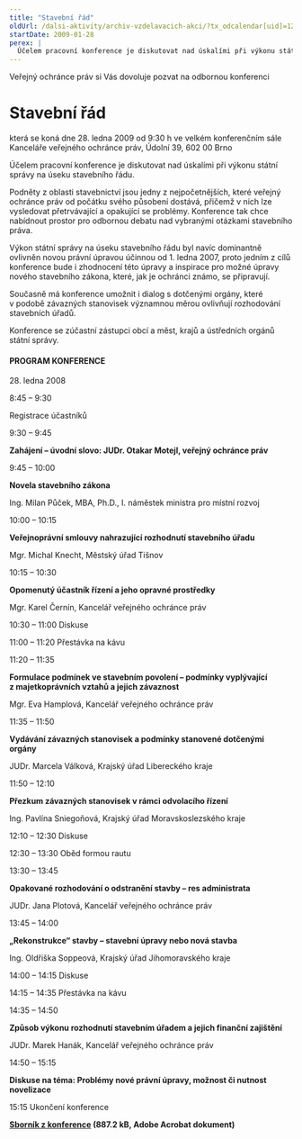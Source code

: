 ```yaml
---
title: "Stavební řád"
oldUrl: /dalsi-aktivity/archiv-vzdelavacich-akci/?tx_odcalendar[uid]=12&cHash=f4aa665f2368c65210721211a66cc914
startDate: 2009-01-28
perex: |
  Účelem pracovní konference je diskutovat nad úskalími při výkonu státní správy na úseku stavebního řádu.
---
```


<p>Veřejný ochránce práv si Vás dovoluje pozvat na odbornou konferenci</p><h1>Stavební řád </h1><p>která se koná dne 28. ledna 2009 od 9:30 h ve velkém konferenčním sále Kanceláře veřejného ochránce práv, Údolní 39, 602 00 Brno</p>
<p>Účelem pracovní konference je diskutovat nad úskalími při výkonu státní správy na úseku stavebního řádu. </p>
<p>Podněty z oblasti stavebnictví jsou jedny z nejpočetnějších, které veřejný ochránce práv od počátku svého působení dostává, přičemž v nich lze vysledovat přetrvávající a opakující se problémy. Konference tak chce nabídnout prostor pro odbornou debatu nad vybranými otázkami stavebního práva. </p>
<p>Výkon státní správy na úseku stavebního řádu byl navíc dominantně ovlivněn novou právní úpravou účinnou od 1. ledna 2007, proto jedním z cílů konference bude i zhodnocení této úpravy a inspirace pro možné úpravy nového stavebního zákona, které, jak je ochránci známo, se připravují.</p>
<p>Současně má konference umožnit i dialog s dotčenými orgány, které v podobě závazných stanovisek významnou měrou ovlivňují rozhodování stavebních úřadů.</p>
<p>Konference se zúčastní zástupci obcí a měst, krajů a ústředních orgánů státní správy. </p><h4>PROGRAM KONFERENCE</h4><p>28. ledna 2008</p>
<p>8:45 – 9:30</p>
<p>Registrace účastníků</p>
<p>9:30 – 9:45</p>
<p><strong>Zahájení – úvodní slovo: JUDr. Otakar Motejl, veřejný ochránce práv</strong></p>
<p>9:45 – 10:00</p>
<p><strong>Novela stavebního zákona</strong></p>
<p>Ing. Milan Půček, MBA, Ph.D., I. náměstek ministra pro místní rozvoj </p>
<p>10:00 – 10:15</p>
<p><strong>Veřejnoprávní smlouvy nahrazující rozhodnutí stavebního úřadu</strong></p>
<p>Mgr. Michal Knecht, Městský úřad Tišnov</p>
<p>10:15 – 10:30</p>
<p><strong>Opomenutý účastník řízení a jeho opravné prostředky</strong></p>
<p>Mgr. Karel Černín, Kancelář veřejného ochránce práv</p>
<p>10:30 – 11:00 Diskuse</p>
<p>11:00 – 11:20 Přestávka na kávu </p>
<p>11:20 – 11:35 </p>
<p><strong>Formulace podmínek ve stavebním povolení – podmínky vyplývající z majetkoprávních vztahů a jejich závaznost</strong></p>
<p>Mgr. Eva Hamplová, Kancelář veřejného ochránce práv</p>
<p>11:35 – 11:50</p>
<p><strong>Vydávání závazných stanovisek a podmínky stanovené dotčenými orgány</strong></p>
<p>JUDr. Marcela Válková, Krajský úřad Libereckého kraje</p>
<p>11:50 – 12:10</p>
<p><strong>Přezkum závazných stanovisek v rámci odvolacího řízení</strong></p>
<p>Ing. Pavlína Sniegoňová, Krajský úřad Moravskoslezského kraje</p>
<p>12:10 – 12:30 Diskuse</p>
<p>12:30 – 13:30 Oběd formou rautu </p>
<p>13:30 – 13:45</p>
<p><strong>Opakované rozhodování o odstranění stavby – res administrata</strong></p>
<p>JUDr. Jana Plotová, Kancelář veřejného ochránce práv</p>
<p>13:45 – 14:00</p>
<p><strong>„Rekonstrukce“ stavby – stavební úpravy nebo nová stavba</strong></p>
<p>Ing. Oldřiška Soppeová, Krajský úřad Jihomoravského kraje</p>
<p>14:00 – 14:15 Diskuse</p>
<p>14:15 – 14:35 Přestávka na kávu </p>
<p>14:35 – 14:50</p>
<p><strong>Způsob výkonu rozhodnutí stavebním úřadem a jejich finanční zajištění</strong></p>
<p>JUDr. Marek Hanák, Kancelář veřejného ochránce práv</p>
<p>14:50 – 15:15</p>
<p><strong>Diskuse na téma: Problémy nové právní úpravy, možnost či nutnost novelizace</strong></p>
<p>15:15 Ukončení konference</p>
<p><strong><a href="/uploads-import/Publikace/Stavebni_rad_konference.pdf" target="_blank">Sborník z konference</a> (887.2 kB, Adobe Acrobat dokument)</strong></p>
